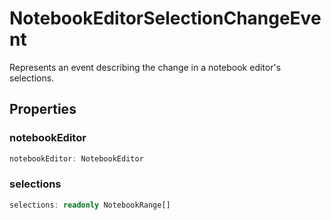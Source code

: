# NotebookEditorSelectionChangeEvent

Represents an event describing the change in a notebook editor's selections.

## Properties

### notebookEditor

```typescript
notebookEditor: NotebookEditor
```

### selections

```typescript
selections: readonly NotebookRange[]
```

[NotebookRange]: NotebookRange.md
[NotebookEditor]: NotebookEditor.md
